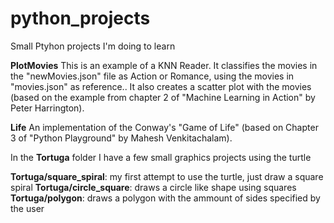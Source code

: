 # python_projects
Small Ptyhon projects I'm doing to learn

**PlotMovies** This is an example of a KNN Reader.  It classifies the movies in the "newMovies.json" file as Action or Romance, using the movies in "movies.json" as reference.. It also creates a scatter plot with the movies (based on the example from chapter 2 of "Machine Learning in Action" by Peter Harrington).

**Life** An implementation of the Conway's "Game of Life"  (based on Chapter 3 of "Python Playground" by Mahesh Venkitachalam).

In the **Tortuga** folder I have a few small graphics projects using the turtle

**Tortuga/square_spiral**: my first attempt to use the turtle, just draw a square spiral
**Tortuga/circle_square**: draws a circle like shape using squares
**Tortuga/polygon**: draws a polygon with the ammount of sides specified by the user